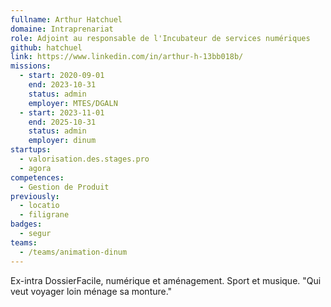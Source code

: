 ```yaml
---
fullname: Arthur Hatchuel
domaine: Intraprenariat
role: Adjoint au responsable de l'Incubateur de services numériques
github: hatchuel
link: https://www.linkedin.com/in/arthur-h-13bb018b/
missions:
  - start: 2020-09-01
    end: 2023-10-31
    status: admin
    employer: MTES/DGALN
  - start: 2023-11-01
    end: 2025-10-31
    status: admin
    employer: dinum
startups:
  - valorisation.des.stages.pro
  - agora
competences:
  - Gestion de Produit
previously:
  - locatio
  - filigrane
badges:
  - segur
teams:
  - /teams/animation-dinum
---
```

Ex-intra DossierFacile, numérique et aménagement. Sport et musique. "Qui veut voyager loin ménage sa monture."